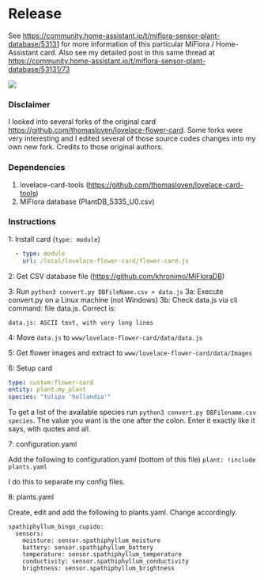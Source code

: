 # Release

See https://community.home-assistant.io/t/miflora-sensor-plant-database/53131 for more information of this particular MiFlora / Home-Assistant card.
Also see my detailed post in this same thread at https://community.home-assistant.io/t/miflora-sensor-plant-database/53131/73

![](https://github.com/remkolems/lovelace-flower-card/blob/master/lovelace-flower-card_popup.png)

### Disclaimer
I looked into several forks of the original card https://github.com/thomasloven/lovelace-flower-card. Some forks were very interesting and I edited several of those source codes changes into my own new fork. Credits to those original authors.

### Dependencies
1. lovelace-card-tools (https://github.com/thomasloven/lovelace-card-tools)
2. MiFlora database (PlantDB_5335_U0.csv)

### Instructions

1: Install card (`type: module`)
```yaml
  - type: module
    url: /local/lovelace-flower-card/flower-card.js
```
2: Get CSV database file (https://github.com/khronimo/MiFloraDB)

3: Run `python3 convert.py DBFileName.csv > data.js`
3a: Execute convert.py on a Linux machine (not Windows)
3b: Check data.js via cli command: file data.js. Correct is:
```
data.js: ASCII text, with very long lines
```

4: Move `data.js` to `www/lovelace-flower-card/data/data.js`

5: Get flower images and extract to `www/lovelace-flower-card/data/Images`

6: Setup card

```yaml
type: custom:flower-card
entity: plant.my_plant
species: "tulipa 'hollandia'"
```

To get a list of the available species run `python3 convert.py DBFilename.csv species`. The value you want is the one after the colon. Enter it exactly like it says, with quotes and all.

7: configuration.yaml

Add the following to configuration.yaml (bottom of this file)
```plant: !include plants.yaml```

I do this to separate my config files.

8: plants.yaml

Create, edit and add the following to plants.yaml. Change accordingly.
```
spathiphyllum_bingo_cupido:
  sensors:
    moisture: sensor.spathiphyllum_moisture
    battery: sensor.spathiphyllum_battery
    temperature: sensor.spathiphyllum_temperature
    conductivity: sensor.spathiphyllum_conductivity
    brightness: sensor.spathiphyllum_brightness
```
